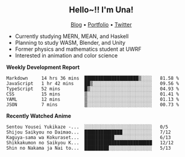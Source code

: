 <h2 align="center">
  Hello~!! I'm Una!
</h2>

<p align="center">
  <a href="https://anarchy.website/">Blog</a> &bull;
  <a href="https://una-ada.github.io/">Portfolio</a> &bull;
  <a href="https://twitter.com/xn__z7x">Twitter</a>
</p>

- Currently studying MERN, MEAN, and Haskell
- Planning to study WASM, Blender, and Unity
- Former physics and mathematics student at UWRF
- Interested in animation and color science

**Weekly Development Report**

<!--START_SECTION:waka-->

```text
Markdown     14 hrs 36 mins  ████████████████████▒░░░░   81.58 %
JavaScript   1 hr 42 mins    ██▒░░░░░░░░░░░░░░░░░░░░░░   09.56 %
TypeScript   52 mins         █▒░░░░░░░░░░░░░░░░░░░░░░░   04.93 %
CSS          15 mins         ▒░░░░░░░░░░░░░░░░░░░░░░░░   01.41 %
YAML         12 mins         ▒░░░░░░░░░░░░░░░░░░░░░░░░   01.13 %
JSON         7 mins          ▒░░░░░░░░░░░░░░░░░░░░░░░░   00.73 %
```

<!--END_SECTION:waka-->

**Recently Watched Anime**

<!-- RECENT-ANIME:START -->

    Sentou Yousei Yukikaze -...  ░░░░░░░░░░░░░░░░░░░░░░░░░   0/5
    Shijou Saikyou no Daimao...  ██████████████░░░░░░░░░░░   7/12
    Kaguya-sama wa Kokuraset...  ███████████░░░░░░░░░░░░░░   6/13
    Shikkakumon no Saikyou K...  █████████████████████████   12/12
    Shin no Nakama ja Nai to...  █████████░░░░░░░░░░░░░░░░   5/13
<!-- RECENT-ANIME:END -->
